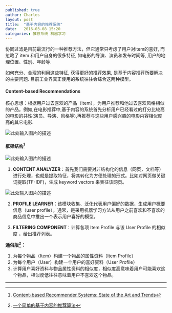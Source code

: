 ```yaml
---
published: true
author: Charles
layout: post
title:  "基于内容的推荐系统"
date:   2016-03-08 15:20
categories: 推荐系统 机器学习
---
```


协同过滤是目前最流行的一种推荐方法，但它通常只考虑了用户对item的喜好, 而忽略了 item 和用户自身的很多特征, 如电影的导演、演员和发布时间等, 用户的地理位置、性别、年龄等. 

如何充分、合理的利用这些特征, 获得更好的推荐效果, 是基于内容推荐所要解决的主要问题. 目前工业界真正使用的系统往往会综合这两种模型。

#### Content-based Recommendations
核心思想：根据用户过去喜欢的产品（item），为用户推荐和他过去喜欢风格相似的产品。例如,在电影推荐中,基于内容的系统首先分析用户已经看过的打分比较高的电影的共性(演员、导演、风格等),再推荐与这些用户感兴趣的电影内容相似度高的其它电影.

![此处输入图片的描述][1]

#### 框架结构[^1]

![此处输入图片的描述][2]

 1. **CONTENT ANALYZER**：首先我们需要对非结构化的信息（网页，文档等）进行处理，也就是提取特征，将其转化为方便处理的形式。比如对网页做关键词提取(TF-IDF)，生成  keyword vectors 来表征该网页。
 
![此处输入图片的描述][3]

2. **PROFILE LEARNER**：该模块收集、泛化代表用户偏好的数据，生成用户概要信息（user profile）。通常，是采用机器学习方法从用户之前喜欢和不喜欢的商品信息中推出一个表示用户喜好的模型。

3. **FILTERING COMPONENT**：计算各项 Item Profile 与该 User Profile 的相似度   ，给出推荐列表。

**通俗版[^2]：**

1. 为每个物品（Item）构建一个物品的属性资料（Item Profile）
2. 为每个用户（User）构建一个用户的喜好资料（User Profile）
3. 计算用户喜好资料与物品属性资料的相似度，相似度高意味着用户可能喜欢这个物品，相似度低往往意味着用户不喜欢这个物品。

  [1]: http://7xjbdi.com1.z0.glb.clouddn.com/Content-based%20Recommendations.png
  [2]: http://7xjbdi.com1.z0.glb.clouddn.com/2016-03-09_140031.png
  [3]: http://7xjbdi.com1.z0.glb.clouddn.com/2016-03-09_142149.png
  

----------

  [^1]: [Content-based Recommender Systems: State of the Art and Trends](http://download.springer.com/static/pdf/632/chp%253A10.1007%252F978-0-387-85820-3_3.pdf?originUrl=http%3A%2F%2Flink.springer.com%2Fchapter%2F10.1007%2F978-0-387-85820-3_3&token2=exp=1457503523~acl=%2Fstatic%2Fpdf%2F632%2Fchp%25253A10.1007%25252F978-0-387-85820-3_3.pdf%3ForiginUrl%3Dhttp%253A%252F%252Flink.springer.com%252Fchapter%252F10.1007%252F978-0-387-85820-3_3*~hmac=6724ad95407a4435a5ccb34b75f12e02b130ffe683266f67b547224c032d2c31)
  [^2]: [一个简单的基于内容的推荐算法](http://dataunion.org/7542.html)